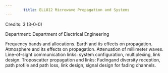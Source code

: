 ```yaml
---
        title: ELL812 Microwave Propagation and Systems
---
```

Credits: 3 (3-0-0)

Department: Department of Electrical Engineering

Frequency bands and allocations. Earth and its effects on propagation. Atmosphere and its effects on propagation. Attenuation of millimeter waves. Line-of-sight communication links: system configuration, multiplexing, link design. Troposcatter propagation and links: Fadingand diversity reception, path profile and path loss, link design, signal design for fading channels.